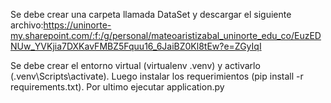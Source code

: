 Se debe crear una carpeta llamada DataSet y descargar el siguiente archivo:https://uninorte-my.sharepoint.com/:f:/g/personal/mateoaristizabal_uninorte_edu_co/EuzEDNUw_YVKjia7DXKavFMBZ5Fquu16_6JaiBZ0Kl8tEw?e=ZGyIqI

Se debe crear el entorno virtual (virtualenv .venv) y activarlo (.venv\Scripts\activate).
Luego instalar los requerimientos (pip install -r requirements.txt).
Por ultimo ejecutar application.py
